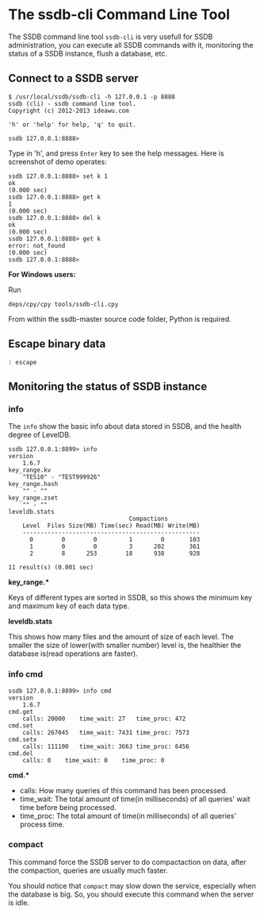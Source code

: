 # The ssdb-cli Command Line Tool

The SSDB command line tool ```ssdb-cli``` is very usefull for SSDB administration, you can execute all SSDB commands with it, monitoring the status of a SSDB instance, flush a database, etc.

## Connect to a SSDB server

	$ /usr/local/ssdb/ssdb-cli -h 127.0.0.1 -p 8888
    ssdb (cli) - ssdb command line tool.
    Copyright (c) 2012-2013 ideawu.com
    
	'h' or 'help' for help, 'q' to quit.
    
	ssdb 127.0.0.1:8888>

Type in 'h', and press ```Enter``` key to see the help messages. Here is screenshot of demo operates:

	ssdb 127.0.0.1:8888> set k 1
    ok
    (0.000 sec)
    ssdb 127.0.0.1:8888> get k
    1
    (0.000 sec)
    ssdb 127.0.0.1:8888> del k
    ok
    (0.000 sec)
    ssdb 127.0.0.1:8888> get k
    error: not_found
    (0.000 sec)
    ssdb 127.0.0.1:8888>

__For Windows users:__

Run

	deps/cpy/cpy tools/ssdb-cli.cpy

From within the ssdb-master source code folder, Python is required.

## Escape binary data

	: escape

## Monitoring the status of SSDB instance

### info

The ```info``` show the basic info about data stored in SSDB, and the health degree of LevelDB.

	ssdb 127.0.0.1:8899> info
	version
		1.6.7
	key_range.kv
		"TES10" - "TEST999926"
	key_range.hash
		"" - ""
	key_range.zset
		"" - ""
	leveldb.stats
                                      Compactions
        Level  Files Size(MB) Time(sec) Read(MB) Write(MB)
        --------------------------------------------------
          0        0        0         1        0       103
          1        0        0         3      202       361
          2        8      253        18      938       928
	
	11 result(s) (0.001 sec)

__key\_range.*__

Keys of different types are sorted in SSDB, so this shows the minimum key and maximum key of each data type.

__leveldb.stats__

This shows how many files and the amount of size of each level. The smaller the size of lower(with smaller number) level is, the healthier the database is(read operations are faster).

### info cmd

	ssdb 127.0.0.1:8899> info cmd
	version
		1.6.7
	cmd.get
		calls: 20000	time_wait: 27	time_proc: 472
	cmd.set
		calls: 267045	time_wait: 7431	time_proc: 7573
	cmd.setx
		calls: 111100	time_wait: 3663	time_proc: 6456
	cmd.del
		calls: 0	time_wait: 0	time_proc: 0

__cmd.*__

* calls: How many queries of this command has been processed.
* time_wait: The total amount of time(in milliseconds) of all queries' wait time before being processed.
* time_proc: The total amount of time(in milliseconds) of all queries' process time.

### compact

This command force the SSDB server to do compactaction on data, after the compaction, queries are usually much faster.

You should notice that ```compact``` may slow down the service, especially when the database is big. So, you should execute this command when the server is idle.
